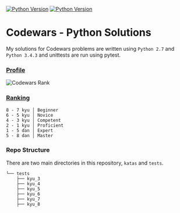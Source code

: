 [![Python Version](https://img.shields.io/badge/python-2.7-blue.svg)]()
[![Python Version](https://img.shields.io/badge/python-3.4-green.svg)]()
# Codewars - Python Solutions

My solutions for Codewars problems are written using `Python 2.7` and `Python 3.4.3` and unittests are run using pytest.

### [Profile](http://www.codewars.com/users/mstelwach)
![Codewars Rank](https://www.codewars.com/users/mstelwach/badges/large)

### [Ranking](http://www.codewars.com/about)
```
8 - 7 kyu │ Beginner
6 - 5 kyu │ Novice
4 - 3 kyu │ Competent
2 - 1 kyu │ Proficient
1 - 5 dan │ Expert
5 - 8 dan │ Master
```

### Repo Structure
There are two main directories in this repository, `katas` and `tests`.

```
└── tests
    ├── kyu_3
    ├── kyu_4
    ├── kyu_5
    ├── kyu_6
    ├── kyu_7
    ├── kyu_8
```
